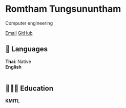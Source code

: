 # Romtham Tungsununtham

Computer engineering

[Email](mailto:romtham.thang@gmail.com) [GitHub](https://github.com/ryuinw123/)

## 💬 Languages

**Thai**: Native <br>
**English**
<br><br>

## 👩🏼‍🎓 Education

**KMITL**
